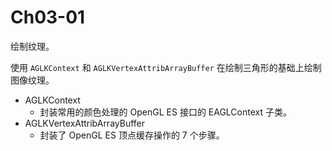 # Ch03-01

绘制纹理。

使用 `AGLKContext` 和 `AGLKVertexAttribArrayBuffer` 在绘制三角形的基础上绘制图像纹理。

- AGLKContext
	+ 封装常用的颜色处理的 OpenGL ES 接口的 EAGLContext 子类。
- AGLKVertexAttribArrayBuffer
	+ 封装了 OpenGL ES 顶点缓存操作的 7 个步骤。
